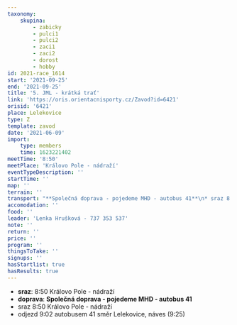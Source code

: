 ```yaml
---
taxonomy:
    skupina:
        - zabicky
        - pulci1
        - pulci2
        - zaci1
        - zaci2
        - dorost
        - hobby
id: 2021-race_1614
start: '2021-09-25'
end: '2021-09-25'
title: '5. JML - krátká trať'
link: 'https://oris.orientacnisporty.cz/Zavod?id=6421'
orisid: '6421'
place: Lelekovice
type: Z
template: zavod
date: '2021-06-09'
import:
    type: members
    time: 1623221402
meetTime: '8:50'
meetPlace: 'Královo Pole - nádraží'
eventTypeDescription: ''
startTime: ''
map: ''
terrain: ''
transport: "**Společná doprava - pojedeme MHD - autobus 41**\n* sraz 8:50 Královo Pole - nádraží\n* odjezd 9:02 autobusem 41 směr Lelekovice, náves (9:25)"
accomodation: ''
food: ''
leader: 'Lenka Hrušková - 737 353 537'
note: ''
return: ''
price: ''
program: ''
thingsToTake: ''
signups: ''
hasStartlist: true
hasResults: true
---
```


* **sraz**: 8:50 Královo Pole - nádraží
* **doprava**: **Společná doprava - pojedeme MHD - autobus 41**
* sraz 8:50 Královo Pole - nádraží
* odjezd 9:02 autobusem 41 směr Lelekovice, náves (9:25)
